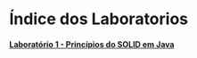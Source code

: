 # Índice dos Laboratorios

#### [Laboratório 1 - Princípios do SOLID em Java](./laboratorio1/)<br/>

<!--
####[Laboratório 2 - Padrões GOf Criacionais](./laboratorio2/)<br/>
####[Laboratório 3 - NOME LABORATORIO](./laboratorio3/)<br/>
####[Laboratório 4 - NOME LABORATORIO](./laboratorio4/)<br/>
####[Laboratório 5 - NOME LABORATORIO](./laboratorio5/)<br/>
-->
